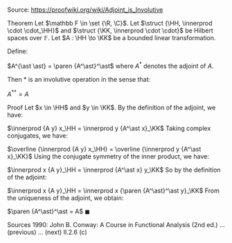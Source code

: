 # 

Source: https://proofwiki.org/wiki/Adjoint_is_Involutive

Theorem
Let $\mathbb F \in \set {\R, \C}$.
Let $\struct {\HH, \innerprod \cdot \cdot_\HH}$ and $\struct {\KK, \innerprod \cdot \cdot}$ be Hilbert spaces over $\mathbb F$.
Let $A : \HH \to \KK$ be a bounded linear transformation. 

Define:

$A^{\ast \ast} = \paren {A^\ast}^\ast$
where $A^*$ denotes the adjoint of $A$. 

Then $\ast$ is an involutive operation in the sense that:

$A^{\ast \ast} = A$


Proof
Let $x \in \HH$ and $y \in \KK$. 
By the definition of the adjoint, we have: 

$\innerprod {A y} x_\HH = \innerprod y {A^\ast x}_\KK$
Taking complex conjugates, we have: 

$\overline {\innerprod {A y} x_\HH} = \overline {\innerprod y {A^\ast x}_\KK}$
Using the conjugate symmetry of the inner product, we have: 

$\innerprod x {A y}_\HH = \innerprod {A^\ast x} y_\KK$
So by the definition of the adjoint:

$\innerprod x {A y}_\HH = \innerprod x {\paren {A^\ast}^\ast y}_\KK$
From the uniqueness of the adjoint, we obtain: 

$\paren {A^\ast}^\ast = A$
$\blacksquare$


Sources
1990: John B. Conway: A Course in Functional Analysis (2nd ed.) ... (previous) ... (next) $\text {II}.2.6 \ \text {(c)}$




